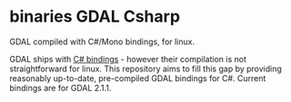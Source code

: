 # binaries GDAL Csharp
GDAL compiled with C#/Mono bindings, for linux.

GDAL ships with [C# bindings](https://trac.osgeo.org/gdal/wiki/GdalOgrInCsharp) - however their compilation is not straightforward for linux. This repository aims to fill this gap by providing reasonably up-to-date, pre-compiled GDAL bindings for C#. Current bindings are for GDAL 2.1.1.
